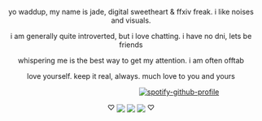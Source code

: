 <p align="center">yo waddup, my name is jade, digital sweetheart & ffxiv freak. i like noises and visuals.
<p align="center">i am generally quite introverted, but i love chatting. i have no dni, lets be friends
<p align="center">whispering me is the best way to get my attention. i am often offtab
<p align="center">love yourself. keep it real, always. much love to you and yours

‎  ‎ ‎ ‎ ‎ ‎ ‎ ‎ ‎ ‎ ‎ ‎ ‎ ‎ ‎ ‎ ‎ ‎ ‎ ‎ ‎‎ ‎ ‎ ‎ ‎ ‎ ‎ ‎ ‎ ‎ ‎ ‎ ‎ ‎ ‎ ‎ ‎ ‎ ‎ ‎ ‎ ‎ ‎ ‎‎‎ ‎ ‎ ‎ ‎  ‎ ‎ ‎ ‎ ‎  ‎ ‎ ‎ ‎ ‎ ‎ ‎ ‎ ‎ ‎ ‎ ‎ ‎ ‎ ‎‎ ‎[![spotify-github-profile](https://spotify-github-profile.kittinanx.com/api/view?uid=31fhaprxb7dybhtpxzmmrkvzioaa&cover_image=true&theme=natemoo-re&show_offline=false&background_color=000000&interchange=true&bar_color=a9f000&bar_color_cover=false)](https://spotify-github-profile.kittinanx.com/api/view?uid=31fhaprxb7dybhtpxzmmrkvzioaa&redirect=true)
<p align="center">♡ <img src="https://graphic.neocities.org/kitten3.gif" align="center"> <img src="https://graphic.neocities.org/kitten2.gif" align="center"> <img src="https://graphic.neocities.org/kitten10.gif" align="center"> ♡
